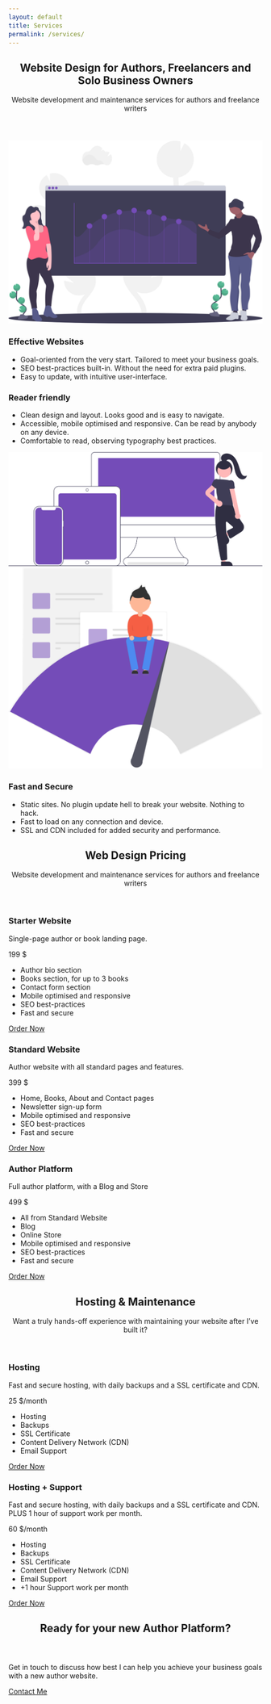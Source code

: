 ```yaml
---
layout: default
title: Services
permalink: /services/
---
```


<!-- Web Design Services section -->
<section>
  <!-- Need to refactor the cascade and classes, streamline -->
  <div class="content-wrapper">
    <header class="section-header" id="Web-Design-Services">
      <h2>Website Design for Authors, Freelancers and Solo Business Owners</h2>
      <p class="section-description">Website development and maintenance services for authors and freelance writers</p>
    </header>

  <div class="section-feature section-top-border">
    <img src="/assets/images/undraw_growth_analytics_8btt.svg" alt="Effective websites">
    <article>
      <h3>Effective Websites</h3>
      <ul>
        <li>Goal-oriented from the very start. Tailored to meet your business goals.</li>
        <li>SEO best-practices built-in. Without the need for extra paid plugins.</li>
        <li>Easy to update, with intuitive user-interface.</li>
      </ul>
    </article>
  </div>

  <div class="section-feature section-top-border">
    <article>
      <h3>Reader friendly</h3>
      <ul>
        <li>Clean design and layout. Looks good and is easy to navigate.</li>
        <li>Accessible, mobile optimised and responsive. Can be read by anybody on any device.</li>
        <li>Comfortable to read, observing typography best practices.</li>
      </ul>
    </article>
    <img src="/assets/images/undraw_Devices_re_dxae.svg" alt="Mobile and responsive website">
  </div>

  <div class="section-feature section-top-border">
    <img src="/assets/images/undraw_fast_loading_0lbh.svg" alt="Fast loading websites">
    <article>
      <h3>Fast and Secure</h3>
      <ul>
        <li>Static sites. No plugin update hell to break your website. Nothing to hack.</li>
        <li>Fast to load on any connection and device.</li>
        <li>SSL and CDN included for added security and performance.</li>
      </ul>
    </article>
  </div>
        
  </div>
</section>

<!-- Web Design services pricing section -->
<section>
  <div class="content-wrapper">
  <header class="section-header" id="Web-Design-Pricing">
    <h2>Web Design Pricing</h2>
    <p class="section-description">Website development and maintenance services for authors and freelance writers</p>
  </header>

<div class="cards">

  <div class="card-pricing">
    <!-- <img src="/assets/images/undraw_Landing_page_re_6xev.svg" class="card__logo"> -->
    <h3 class="card__title">Starter Website</h3>
    <p>Single-page author or book landing page.</p>
    <p class="card__price">199 &#36;</p>
    <ul class="card__list">
      <li>Author bio section</li>
      <li>Books section, for up to 3 books</li>
      <li>Contact form section</li>
      <li>Mobile optimised and responsive</li>
      <li>SEO best-practices</li>
      <li>Fast and secure</li>
    </ul>
    <div class="card__cta">
      <a href="{{ site.baseurl }}/hire">Order Now</a>
    </div>
  </div>

  <div class="card-pricing">
    <h3 class="card__title">Standard Website</h3>
    <p>Author website with all standard pages and features.</p>
    <p class="card__price">399 &#36;</p>
    <ul class="card__list">
      <li>Home, Books, About and Contact pages</li>
      <li>Newsletter sign-up form</li>
      <li>Mobile optimised and responsive</li>
      <li>SEO best-practices</li>
      <li>Fast and secure</li>
    </ul>
    <div class="card__cta">
      <a href="{{ site.baseurl }}/hire">Order Now</a>
    </div>
  </div>
  
  <div class="card-pricing">
    <h3 class="card__title">Author Platform</h3>
    <p>Full author platform, with a Blog and Store</p>
    <p class="card__price">499 &#36;</p>
    <ul class="card__list">
      <li>All from Standard Website</li>
      <li>Blog</li>
      <li>Online Store</li>
      <li>Mobile optimised and responsive</li>
      <li>SEO best-practices</li>
      <li>Fast and secure</li>
    </ul>
    <div class="card__cta">
      <a href="{{ site.baseurl }}/hire">Order Now</a>
    </div>
  </div>

  </div>
  </div>
</section>

<!-- Hosting and Maintenance section -->
<section class="section-pricing">
  <div class="content-wrapper">
    <header class="section-header" id="Hosting-Maintenance">
      <h2>Hosting & Maintenance</h2>
      <p class="section-description">Want a truly hands-off experience with maintaining your website after I’ve built it?</p>
      <!-- <p>Does thinking about updating plugins, scheduling backups, attempting to update the CMS, finding suitable hosting provider give you nightmares? How about renewing SSL certificates so that search engines do not penalise your site?</p> -->
    </header>
    <div class="cards">
      <div class="card-pricing">
        <h3 class="card__title">Hosting</h3>
        <p>Fast and secure hosting, with daily backups and a SSL certificate and CDN.</p>
        <p class="card__price">25 &#36;/month</p>
        <ul class="card__list">
          <li>Hosting</li>
          <li>Backups</li>
          <li>SSL Certificate</li>
          <li>Content Delivery Network (CDN)</li>
          <li>Email Support</li>
        </ul>
        <div class="card__cta">
          <a href="{{ site.baseurl }}/hire">Order Now</a>
        </div>
      </div>
      <div class="card-pricing">
        <h3 class="card__title">Hosting + Support</h3>
        <p>Fast and secure hosting, with daily backups and a SSL certificate and CDN. PLUS 1 hour of support work per month.</p>
        <p class="card__price">60 &#36;/month</p>
        <ul class="card__list">
          <li>Hosting</li>
          <li>Backups</li>
          <li>SSL Certificate</li>
          <li>Content Delivery Network (CDN)</li>
          <li>Email Support</li>
          <li class="card__cta--emphasis">+1 hour Support work per month</li>
        </ul>
        <div class="card__cta">
          <a href="{{ site.baseurl }}/hire">Order Now</a>
        </div>
      </div>
    </div>
  </div>
</section>

<!-- CTA Section -->
<section class="section-cta">
  <div class="content-wrapper">
    <header class="section-header">
      <h2>Ready for your new Author Platform?</h2>
    </header>
    <div class="wrapper__cta">
      <p>Get in touch to discuss how best I can help you achieve your business goals with a new author website.</p>
      <a href="{{ site.baseurl }}/hire" class="btn btn-cta">Contact Me</a>
    </div>
  </div>
</section>
